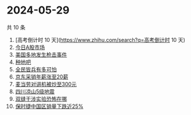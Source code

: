 # 2024-05-29

共 10 条

<!-- BEGIN -->
<!-- 最后更新时间 Wed May 29 2024 00:07:09 GMT+0800 (China Standard Time) -->

1. [高考倒计时 10 天](https://www.zhihu.com/search?q=高考倒计时 10 天)
1. [今日A股市场](https://www.zhihu.com/search?q=今日A股市场)
1. [美国多地发生枪击事件](https://www.zhihu.com/search?q=美国多地发生枪击事件)
1. [种地吧](https://www.zhihu.com/search?q=种地吧)
1. [全民皆兵有多可怕](https://www.zhihu.com/search?q=全民皆兵有多可怕)
1. [京东采销年薪涨至20薪](https://www.zhihu.com/search?q=京东采销年薪涨至20薪)
1. [麦当劳对讲机被炒至300元](https://www.zhihu.com/search?q=麦当劳对讲机被炒至300元)
1. [四川凉山5级地震](https://www.zhihu.com/search?q=四川凉山5级地震)
1. [双缝干涉实验恐怖在哪](https://www.zhihu.com/search?q=双缝干涉实验恐怖在哪)
1. [保时捷中国区销量下跌近25%](https://www.zhihu.com/search?q=保时捷中国区销量下跌近25%)

<!-- END -->
